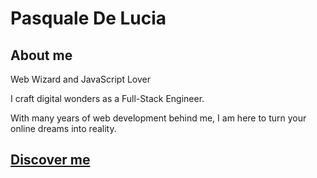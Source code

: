 # Pasquale De Lucia

## About me
Web Wizard and JavaScript Lover

I craft digital wonders as a Full-Stack Engineer.

With many years of web development behind me, I am here to turn your online dreams into reality.

## [Discover me](https://linktr.ee/nyruchi)
